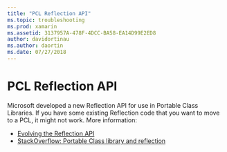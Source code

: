```yaml
---
title: "PCL Reflection API"
ms.topic: troubleshooting
ms.prod: xamarin
ms.assetid: 3137957A-478F-4DCC-BA58-EA14D99E2ED8
author: davidortinau
ms.author: daortin
ms.date: 07/27/2018
---
```


# PCL Reflection API

Microsoft developed a new Reflection API for use in Portable Class Libraries. If you have some existing Reflection code that you want to move to a PCL, it might not work. More information:

- [Evolving the Reflection API](https://devblogs.microsoft.com/dotnet/evolving-the-reflection-api/)
- [StackOverflow: Portable Class library and reflection](https://stackoverflow.com/questions/14061291/portable-class-library-and-reflection)
